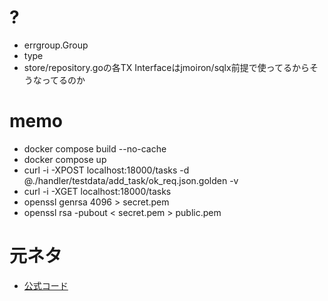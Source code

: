 

# ?
 * errgroup.Group
 * type
 * store/repository.goの各TX Interfaceはjmoiron/sqlx前提で使ってるからそうなってるのか

# memo
 * docker compose build --no-cache
 * docker compose up
 * curl -i -XPOST localhost:18000/tasks -d @./handler/testdata/add_task/ok_req.json.golden -v
 * curl -i -XGET localhost:18000/tasks
 * openssl genrsa 4096 > secret.pem
 * openssl rsa -pubout < secret.pem > public.pem


# 元ネタ
 * [公式コード](https://github.com/budougumi0617/go_todo_app)
